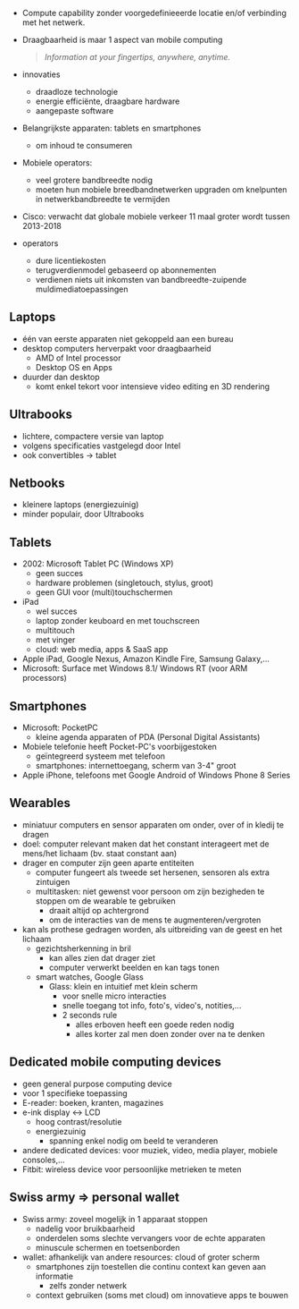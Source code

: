 
* Compute capability zonder voorgedefinieeerde locatie en/of verbinding met het netwerk.
* Draagbaarheid is maar 1 aspect van mobile computing

    > *Information at your fingertips, anywhere, anytime.*

* innovaties
    * draadloze technologie
    * energie efficiënte, draagbare hardware
    * aangepaste software
* Belangrijkste apparaten: tablets en smartphones
    * om inhoud te consumeren
* Mobiele operators:
    * veel grotere bandbreedte nodig
    * moeten hun mobiele breedbandnetwerken upgraden om knelpunten in netwerkbandbreedte te vermijden
* Cisco: verwacht dat globale mobiele verkeer 11 maal groter wordt tussen 2013-2018
* operators
    * dure licentiekosten
    * terugverdienmodel gebaseerd op abonnementen
    * verdienen niets uit inkomsten van bandbreedte-zuipende muldimediatoepassingen

## Laptops

* één van eerste apparaten niet gekoppeld aan een bureau
* desktop computers herverpakt voor draagbaarheid
    * AMD of Intel processor
    * Desktop OS en Apps
* duurder dan desktop
    * komt enkel tekort voor intensieve video editing en 3D rendering

## Ultrabooks

* lichtere, compactere versie van laptop
* volgens specificaties vastgelegd door Intel
* ook convertibles -> tablet

## Netbooks

* kleinere laptops (energiezuinig)
* minder populair, door Ultrabooks

## Tablets

* 2002: Microsoft Tablet PC (Windows XP)
    * geen succes
    * hardware problemen (singletouch, stylus, groot)
    * geen GUI voor (multi)touchschermen
* iPad
    * wel succes
    * laptop zonder keuboard en met touchscreen
    * multitouch
    * met vinger
    * cloud: web media, apps & SaaS app
* Apple iPad, Google Nexus, Amazon Kindle Fire, Samsung Galaxy,...
* Microsoft: Surface met Windows 8.1/ Windows RT (voor ARM processors)

## Smartphones

* Microsoft: PocketPC
    * kleine agenda apparaten of PDA (Personal Digital Assistants)
* Mobiele telefonie heeft Pocket-PC's voorbijgestoken
    * geïntegreerd systeem met telefoon
    * smartphones: internettoegang, scherm van 3-4" groot
* Apple iPhone, telefoons met Google Android of Windows Phone 8 Series

## Wearables

* miniatuur computers en sensor apparaten om onder, over of in kledij te dragen
* doel: computer relevant maken dat het constant interageert met de mens/het lichaam
  (bv. staat constant aan)
* drager en computer zijn geen aparte entiteiten
    * computer fungeert als tweede set hersenen, sensoren als extra zintuigen
    * multitasken: niet gewenst voor persoon om zijn bezigheden te stoppen om de wearable te gebruiken
        * draait altijd op achtergrond
        * om de interacties van de mens te augmenteren/vergroten
* kan als prothese gedragen worden, als uitbreiding van de geest en het lichaam
    * gezichtsherkenning in bril
        * kan alles zien dat drager ziet
        * computer verwerkt beelden en kan tags tonen
    * smart watches, Google Glass
        * Glass: klein en intuitief met klein scherm
            * voor snelle micro interacties
            * snelle toegang tot info, foto's, video's, notities,...
            * 2 seconds rule
                * alles erboven heeft een goede reden nodig
                * alles korter zal men doen zonder over na te denken

## Dedicated mobile computing devices

* geen general purpose computing device
* voor 1 specifieke toepassing
* E-reader: boeken, kranten, magazines
* e-ink display <-> LCD
    * hoog contrast/resolutie
    * energiezuinig
        * spanning enkel nodig om beeld te veranderen
* andere dedicated devices: voor muziek, video, media player, mobiele consoles,...
* Fitbit: wireless device voor persoonlijke metrieken te meten

## Swiss army => personal wallet

* Swiss army: zoveel mogelijk in 1 apparaat stoppen
    * nadelig voor bruikbaarheid
    * onderdelen soms slechte vervangers voor de echte apparaten
    * minuscule schermen en toetsenborden
* wallet: afhankelijk van andere resources: cloud of groter scherm
    * smartphones zijn toestellen die continu context kan geven aan informatie
        * zelfs zonder netwerk
    * context gebruiken (soms met cloud) om innovatieve apps te bouwen




